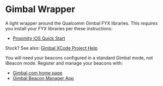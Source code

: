 Gimbal Wrapper
==============

A light wrapper around the Qualcomm Gimbal FYX libraries. This *requires* you install your FYX libraries per these instructions:

* [Proximity iOS Quick Start](https://gimbal.com/doc/ios_proximity_quickstart.html)

Stuck? See also: [Gimbal XCode Project Help](https://gimbal.com/doc/proximity/ios_adding_frameworks_and_libraries.html)

You will need your beacons configured in a standard Gimbal mode, not iBeacon mode. Register and manage your beacons with:

* [Gimbal.com home page](https://gimbal.com)
* [Gimbal Beacon Manager App](https://itunes.apple.com/us/app/gimbal-beacon-manager/id785688563?mt=8)
